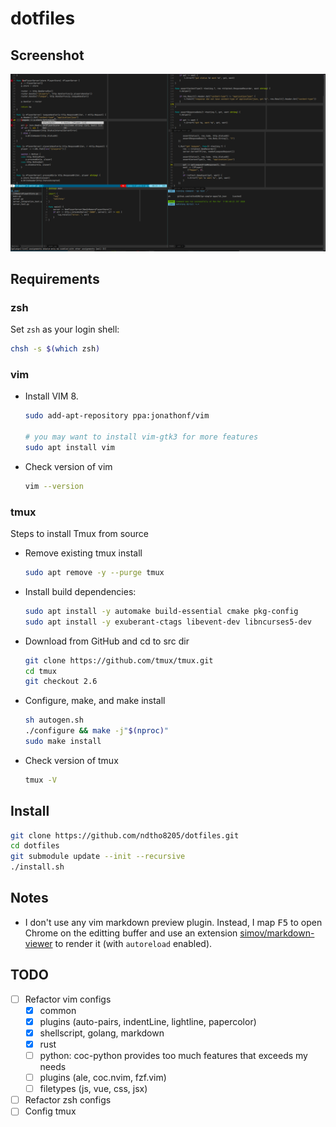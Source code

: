 # dotfiles

## Screenshot

![screenshot](screenshot.png)

## Requirements

### zsh

Set `zsh` as your login shell:

```sh
chsh -s $(which zsh)
```

### vim

- Install VIM 8.

  ```sh
  sudo add-apt-repository ppa:jonathonf/vim

  # you may want to install vim-gtk3 for more features
  sudo apt install vim
  ```

- Check version of vim

  ```sh
  vim --version
  ```

### tmux

Steps to install Tmux from source

- Remove existing tmux install

  ```sh
  sudo apt remove -y --purge tmux
  ```

- Install build dependencies:

  ```sh
  sudo apt install -y automake build-essential cmake pkg-config
  sudo apt install -y exuberant-ctags libevent-dev libncurses5-dev
  ```

- Download from GitHub and cd to src dir

  ```sh
  git clone https://github.com/tmux/tmux.git
  cd tmux
  git checkout 2.6
  ```

- Configure, make, and make install

  ```sh
  sh autogen.sh
  ./configure && make -j"$(nproc)"
  sudo make install
  ```

- Check version of tmux

  ```sh
  tmux -V
  ```

## Install

```sh
git clone https://github.com/ndtho8205/dotfiles.git
cd dotfiles
git submodule update --init --recursive
./install.sh
```

## Notes

- I don't use any vim markdown preview plugin. Instead, I map <kbd>F5</kbd> to
  open Chrome on the editting buffer and use an extension
  [simov/markdown-viewer](https://github.com/simov/markdown-viewer) to render it
  (with `autoreload` enabled).

## TODO

- [ ] Refactor vim configs
  - [x] common
  - [x] plugins (auto-pairs, indentLine, lightline, papercolor)
  - [x] shellscript, golang, markdown
  - [x] rust
  - [ ] python: coc-python provides too much features that exceeds my needs
  - [ ] plugins (ale, coc.nvim, fzf.vim)
  - [ ] filetypes (js, vue, css, jsx)
- [ ] Refactor zsh configs
- [ ] Config tmux
